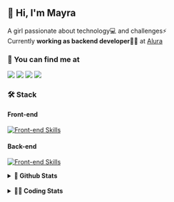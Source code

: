 ## 👋 Hi, I'm Mayra

A girl passionate about technology💻 and challenges⚡  
Currently **working as backend developer**👩‍💻 at [Alura](https://www.alura.com.br)   

### 💬 You can find me at

<a href="https://mayra.dev" target="_blank" rel="noopener"><img src="https://img.shields.io/badge/-mayra.dev-005FED?style=flat&logo=Google-chrome&logoColor=white"/></a>
<a href="https://linkedin.com/in/mayraamaral" target="_blank" rel="noopener"><img src="https://img.shields.io/badge/-/mayraamaral-0077B5?style=flat&logo=Linkedin&logoColor=white"/></a>
<a href="mailto:mayra@mayra.dev" target="_blank" rel="noopener"><img src="https://img.shields.io/badge/-mayra@mayra.dev-D14836?style=flat&logo=Gmail&logoColor=white"/></a>
<a href="" target="_blank" rel="noopener"><img src="https://img.shields.io/badge/-mayraamaral-7289DA?style=flat&logo=Discord&logoColor=white"/></a>

### 🛠️ Stack
#### Front-end

[![Front-end Skills](https://skillicons.dev/icons?i=react,next,angular,redux,styledcomponents,html,css,sass,js,ts,figma)](https://skillicons.dev)
#### Back-end

[![Front-end Skills](https://skillicons.dev/icons?i=java,spring,hibernate,aws,idea,postgres,mysql,git,linux,bash,nodejs,docker,kubernetes,jenkins)](https://skillicons.dev)


<details>
    <summary><strong>📌 Github Stats</strong></summary>
    <br />
    <div align="center">
        <table>
      <td><img height="160em" src="https://github-readme-stats.vercel.app/api?username=mayraamaral&show_icons=true&theme=algolia&hide_border=true&hide=stars&count_private=true" alt="Readme stats"></td>
      <td><img height="160em" src="https://github-readme-stats.vercel.app/api/top-langs/?username=mayraamaral&&layout=compact&&theme=algolia&hide_border=true&langs_count=6" alt="Language stats"></td>
       </table>
  </div> 
    

  <p align="center">
    <img src="https://github-readme-streak-stats.herokuapp.com?user=mayraamaral&theme=dark&hide_border=true&date_format=j%20M%5B%20Y%5D&locale=pt-br&background=050F2C&ring=0195DD&fire=23AA7D&currStreakLabel=23AA7D" alt="Streak stats">
  </p> 
</details>

<br />

<details>
  <summary><strong>👩‍💻 Coding Stats</strong></summary>
  <br />
  
  <!--START_SECTION:waka-->
![Code Time](http://img.shields.io/badge/Code%20Time-490%20hrs%2018%20mins-blue)

**🐱 My GitHub Data** 

> 📦 583.6 kB Used in GitHub's Storage 
 > 
> 🏆 613 Contributions in the Year 2024
 > 
> 🚫 Not Opted to Hire
 > 
> 📜 57 Public Repositories 
 > 
> 🔑 32 Private Repositories 
 > 
**I'm an Early 🐤** 

```text
🌞 Morning                2972 commits        ██████░░░░░░░░░░░░░░░░░░░   24.20 % 
🌆 Daytime                7178 commits        ███████████████░░░░░░░░░░   58.45 % 
🌃 Evening                1921 commits        ████░░░░░░░░░░░░░░░░░░░░░   15.64 % 
🌙 Night                  210 commits         ░░░░░░░░░░░░░░░░░░░░░░░░░   01.71 % 
```
📅 **I'm Most Productive on Wednesday** 

```text
Monday                   1530 commits        ███░░░░░░░░░░░░░░░░░░░░░░   12.46 % 
Tuesday                  1297 commits        ███░░░░░░░░░░░░░░░░░░░░░░   10.56 % 
Wednesday                4890 commits        ██████████░░░░░░░░░░░░░░░   39.82 % 
Thursday                 2782 commits        ██████░░░░░░░░░░░░░░░░░░░   22.65 % 
Friday                   1124 commits        ██░░░░░░░░░░░░░░░░░░░░░░░   09.15 % 
Saturday                 272 commits         █░░░░░░░░░░░░░░░░░░░░░░░░   02.21 % 
Sunday                   386 commits         █░░░░░░░░░░░░░░░░░░░░░░░░   03.14 % 
```


📊 **This Week I Spent My Time On** 

```text
🕑︎ Time Zone: America/Sao_Paulo

💬 Programming Languages: 
Java                     1 hr                █████████████████░░░░░░░░   69.20 % 
SQL                      24 mins             ███████░░░░░░░░░░░░░░░░░░   28.45 % 
Markdown                 1 min               █░░░░░░░░░░░░░░░░░░░░░░░░   02.09 % 
Docker                   0 secs              ░░░░░░░░░░░░░░░░░░░░░░░░░   00.19 % 
Java Properties          0 secs              ░░░░░░░░░░░░░░░░░░░░░░░░░   00.08 % 

🔥 Editors: 
IntelliJ IDEA            1 hr                █████████████████░░░░░░░░   69.27 % 
VS Code                  26 mins             ████████░░░░░░░░░░░░░░░░░   30.73 % 

💻 Operating System: 
Linux                    1 hr 26 mins        █████████████████████████   100.00 % 
```

**I Mostly Code in Java** 

```text
Java                     123 repos           ███████░░░░░░░░░░░░░░░░░░   26.80 % 
HTML                     113 repos           ██████░░░░░░░░░░░░░░░░░░░   24.62 % 
JavaScript               103 repos           ██████░░░░░░░░░░░░░░░░░░░   22.44 % 
TypeScript               97 repos            █████░░░░░░░░░░░░░░░░░░░░   21.13 % 
Dockerfile               1 repo              ░░░░░░░░░░░░░░░░░░░░░░░░░   00.22 % 
```




 Last Updated on 15/08/2024 19:11:30 UTC
<!--END_SECTION:waka-->

</details>
